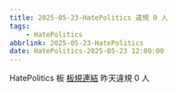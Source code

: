 ```yaml
---
title: 2025-05-23-HatePolitics 違規 0 人
tags:
    - HatePolitics
abbrlink: 2025-05-23-HatePolitics
date: HatePolitics-2025-05-23 12:00:00
---
```

HatePolitics 板 [板規連結](https://www.ptt.cc/bbs/HatePolitics/M.1617115262.A.D60.html)
昨天違規 0 人
